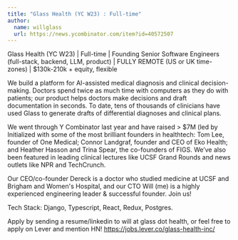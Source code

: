 ```yaml
---
title: "Glass Health (YC W23) : Full-time"
author:
  name: willglass
  url: https://news.ycombinator.com/item?id=40572507
---
```

Glass Health (YC W23) | Full-time | Founding Senior Software Engineers (full-stack, backend, LLM, product) | FULLY REMOTE (US or UK time-zones) | $130k-210k + equity, flexible

We build a platform for AI-assisted medical diagnosis and clinical decision-making. Doctors spend twice as much time with computers as they do with patients; our product helps doctors make decisions and draft documentation in seconds. To date, tens of thousands of clinicians have used Glass to generate drafts of differential diagnoses and clinical plans.

We went through Y Combinator last year and have raised &gt; $7M (led by Initialized with some of the most brilliant founders in healthtech: Tom Lee, founder of One Medical; Connor Landgraf, founder and CEO of Eko Health; and Heather Hasson and Trina Spear, the co-founders of FIGS. We’ve also been featured in leading clinical lectures like UCSF Grand Rounds and news outlets like NPR and TechCrunch.

Our CEO&#x2F;co-founder Dereck is a doctor who studied medicine at UCSF and Brigham and Women&#x27;s Hospital, and our CTO Will (me) is a highly experienced engineering leader &amp; successful founder. Join us!

Tech Stack: Django, Typescript, React, Redux, Postgres.

Apply by sending a resume&#x2F;linkedin to will at glass dot health, or feel free to apply on Lever and mention HN! <a href="https:&#x2F;&#x2F;jobs.lever.co&#x2F;glass-health-inc&#x2F;" rel="nofollow">https:&#x2F;&#x2F;jobs.lever.co&#x2F;glass-health-inc&#x2F;</a>
